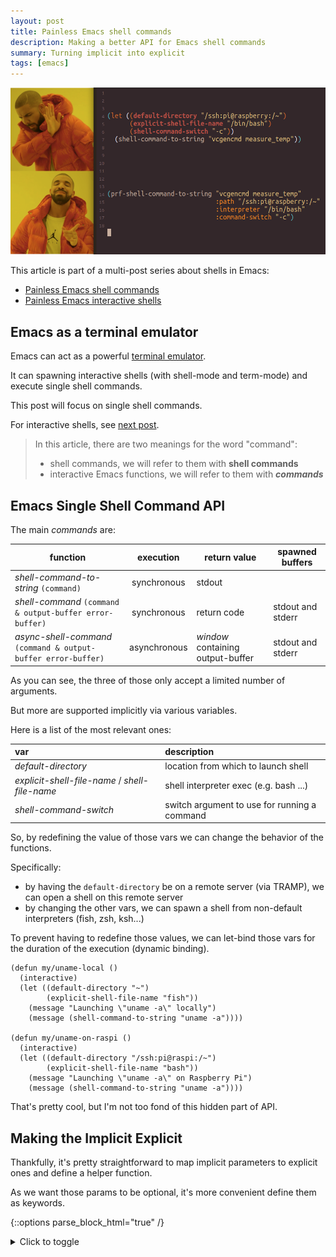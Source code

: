 ```yaml
---
layout: post
title: Painless Emacs shell commands
description: Making a better API for Emacs shell commands
summary: Turning implicit into explicit
tags: [emacs]
---
```


![drake](/assets/img/drake-prf-shell-command.png)


This article is part of a multi-post series about shells in Emacs:
 - [Painless Emacs shell commands](/2020/01/19/painless-emacs-shell-commands)
 - [Painless Emacs interactive shells](2020/01/21/painless-emacs-interactive-shells)


## Emacs as a terminal emulator

Emacs can act as a powerful [terminal emulator](https://www.gnu.org/software/emacs/manual/html_node/emacs/Shell.html).

It can spawning interactive shells (with shell-mode and term-mode) and execute single shell commands.

This post will focus on single shell commands.

For interactive shells, see [next post](2020/01/21/painless-emacs-interactive-shells).

>In this article, there are two meanings for the word "command":
> - shell commands, we will refer to them with **shell commands**
> - interactive Emacs functions, we will refer to them with **_commands_**


## Emacs Single Shell Command API

The main _commands_ are:

| function                                                       | execution    | return value                      | spawned buffers   |
| --                                                             | :--:         | --                                | --                |
| _shell-command-to-string_ `(command)`                          | synchronous  | stdout                            |                   |
| _shell-command_ `(command & output-buffer error-buffer)`       | synchronous  | return code                       | stdout and stderr |
| _async-shell-command_ `(command & output-buffer error-buffer)` | asynchronous | _window_ containing output-buffer | stdout and stderr |

As you can see, the three of those only accept a limited number of arguments.

But more are supported implicitly via various variables.

Here is a list of the most relevant ones:

| var                                            | description                                  |
| :--                                            | :--                                          |
| _default-directory_                            | location from which to launch shell          |
| _explicit-shell-file-name_ / _shell-file-name_ | shell interpreter exec (e.g. bash ...)       |
| _shell-command-switch_                         | switch argument to use for running a command |

So, by redefining the value of those vars we can change the behavior of the functions.

Specifically:

- by having the `default-directory` be on a remote server (via TRAMP), we can open a shell on this remote server
- by changing the other vars, we can spawn a shell from non-default interpreters (fish, zsh, ksh...)

To prevent having to redefine those values, we can let-bind those vars for the duration of the execution (dynamic binding).

```emacs-lisp
(defun my/uname-local ()
  (interactive)
  (let ((default-directory "~")
        (explicit-shell-file-name "fish"))
    (message "Launching \"uname -a\" locally")
    (message (shell-command-to-string "uname -a"))))

(defun my/uname-on-raspi ()
  (interactive)
  (let ((default-directory "/ssh:pi@raspi:/~")
        (explicit-shell-file-name "bash"))
    (message "Launching \"uname -a\" on Raspberry Pi")
    (message (shell-command-to-string "uname -a"))))
```

That's pretty cool, but I'm not too fond of this hidden part of API.


## Making the Implicit Explicit

Thankfully, it's pretty straightforward to map implicit parameters to explicit ones and define a helper function.

As we want those params to be optional, it's more convenient define them as keywords.

{::options parse_block_html="true" /}
<details><summary markdown="span">Click to toggle</summary>
```emacs-lisp
;; ------------------------------------------------------------------------
;; VARS

(defvar prf-default-remote-shell-interpreter "/bin/bash")
(defvar prf-default-remote-shell-interpreter-args '("-c" "export EMACS=; export TERM=dumb; stty echo; bash"))
(defvar prf-default-remote-shell-interpreter-command-switch "-c")


;; ------------------------------------------------------------------------
;; HELPER

(defun with-shell-interpreter--normalize-path (path)
  "Normalize path, converting \\ into /."
  (subst-char-in-string ?\\ ?/ path))


(defun with-shell-interpreter--get-interpreter-name (interpreter)
  (file-name-nondirectory interpreter))


;; ------------------------------------------------------------------------
;; MAIN

(cl-defun eval-with-shell-interpreter (&key form path
                                            interpreter interpreter-args command-switch)
  (unless path
    (setq path default-directory))
  (unless (file-exists-p path)
    (error "Path %s doesn't seem to exist" path))

  (let* ((func
          (if (functionp form) form
            ;; Try to use the "current" lexical/dynamic mode for `form'.
            (eval `(lambda () ,form) lexical-binding)))
         (is-remote (file-remote-p path))
         (interpreter (or interpreter
                          (if is-remote
                              prf-default-remote-shell-interpreter
                            shell-file-name)))
         (interpreter (with-shell-interpreter--normalize-path interpreter))
         (interpreter-name (with-shell-interpreter--get-interpreter-name interpreter))
         (explicit-interpreter-args-var (intern (concat "explicit-" interpreter-name "-args")))
         (interpreter-args (or interpreter-args (when is-remote prf-default-remote-shell-interpreter-args)))
         (command-switch (or command-switch
                             (if is-remote
                                 prf-default-remote-shell-interpreter-command-switch
                               shell-command-switch)))
         (default-directory path)
         (shell-file-name interpreter)
         (explicit-shell-file-name interpreter)
         (shell-command-switch command-switch))
    (cl-progv
        (list explicit-interpreter-args-var)
        (list (or interpreter-args
                  (when (boundp explicit-interpreter-args-var)
                    (symbol-value explicit-interpreter-args-var))))
      (funcall func))))
```
</details>
{::options parse_block_html="false" /}

Note that we are defining `prf-default-remote-shell-interpreter` to have a default interpreter different from local `shell-file-name`[^1].

This allows rewriting the `my/uname-local` example with:

```emacs-lisp
(defun my/uname-local ()
  (interactive)
  (eval-with-shell-interpreter
   :path "~"
   :interpreter "fish"
   :form
   '(progn
      (message "Launching \"uname -a\" locally")
      (message (shell-command-to-string "uname -a")))))
```

That's pretty cool, but having to quote _:form_ and wrap it in a `progn` is kinda cumbersome.

A macro wrapper to the rescue:

```emacs-lisp
(defmacro with-shell-interpreter (&rest args)
  (declare (indent 1) (debug t))
  `(eval-with-shell-interpreter
    :form (lambda () ,(cons 'progn (with-shell-interpreter--plist-get args :form)))
    :path ,(plist-get args :path)
    :interpreter ,(plist-get args :interpreter)
    :interpreter-args ,(plist-get args :interpreter-args)
    :command-switch ,(plist-get args :command-switch)))

(defun with-shell-interpreter--plist-get (plist prop)
  "Like `plist-get' except allows value to be multiple elements."
  (unless (null plist)
    (cl-loop with passed = nil
             for e in plist
             until (and passed
                        (keywordp e)
                        (not (eq e prop)))
             if (and passed
                     (not (keywordp e)))
             collect e
             else if (not passed)
             do (setq passed 't))))
```

Which allows us to rewrite it like so:

```emacs-lisp
(defun my/uname-local ()
  (interactive)
  (with-shell-interpreter
   :path "~"
   :interpreter "fish"
   :form
   (message "Launching \"uname -a\" locally")
   (message (shell-command-to-string "uname -a"))))
```

The code for `with-shell-interpreter` can be found in package [with-shell-interpreter](https://github.com/p3r7/with-shell-interpreter).


## Even better

Let's just spin off our own version of `shell-command-to-string`.

```emacs-lisp
(cl-defun prf-shell-command-to-string (command &key path interpreter command-switch)
  "Call CMD w/ `shell-command-to-string' on host and location described by PATH"
  (with-shell-interpreter
      :form (shell-command-to-string command)
      :path path
      :interpreter interpreter
      :command-switch command-switch))
```

Our example command becomes:

```emacs-lisp
(defun my/uname-local ()
  (interactive)
  (message "Launching \"uname -a\" locally")
  (prf/shell-command-to-string "uname -a"
                               :path "~"
                               :interpreter "fish"))
```

The code for `prf-shell-command-to-string` can be found in package [friendly-shell-command](https://github.com/p3r7/friendly-shell).


## Notes

[^1]: Indeed, we might want an exotic one locally (e.g. zsh) but would want a safer option for remote servers. Also, under Microsoft Windows, `shell-file-name` defaults to _cmdproxy.exe_ which is OK for local shells but sucks for remote ones...
